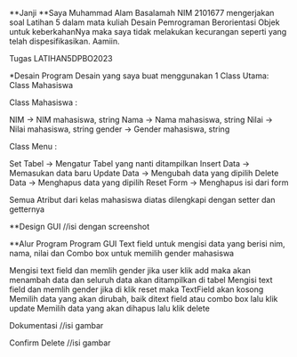 **Janji
**Saya Muhammad Alam Basalamah NIM 2101677 mengerjakan soal Latihan 5 dalam mata kuliah Desain Pemrograman Berorientasi Objek untuk keberkahanNya maka saya tidak melakukan kecurangan seperti yang telah dispesifikasikan. Aamiin.

Tugas LATIHAN5DPBO2023

*Desain Program
Desain yang saya buat menggunakan 1 Class Utama: Class Mahasiswa

Class Mahasiswa :

NIM -> NIM mahasiswa, string
Nama -> Nama mahasiswa, string
Nilai -> Nilai mahasiswa, string
gender -> Gender mahasiswa, string

Class Menu :

Set Tabel -> Mengatur Tabel yang nanti ditampilkan
Insert Data -> Memasukan data baru
Update Data -> Mengubah data yang dipilih
Delete Data -> Menghapus data yang dipilih
Reset Form -> Menghapus isi dari form

Semua Atribut dari kelas mahasiswa diatas dilengkapi dengan setter dan getternya

**Design GUI
//isi dengan screenshot

**Alur Program Program GUI
Text field untuk mengisi data yang berisi nim, nama, nilai dan Combo box untuk memilih gender mahasiswa

Mengisi text field dan memlih gender jika user klik add maka akan menambah data dan seluruh data akan ditampilkan di tabel
Mengisi text field dan memlih gender jika di klik reset maka TextField akan kosong
Memilih data yang akan dirubah, baik ditext field atau combo box lalu klik update
Memilih data yang akan dihapus lalu klik delete

Dokumentasi
//isi gambar

Confirm Delete
//isi gambar
